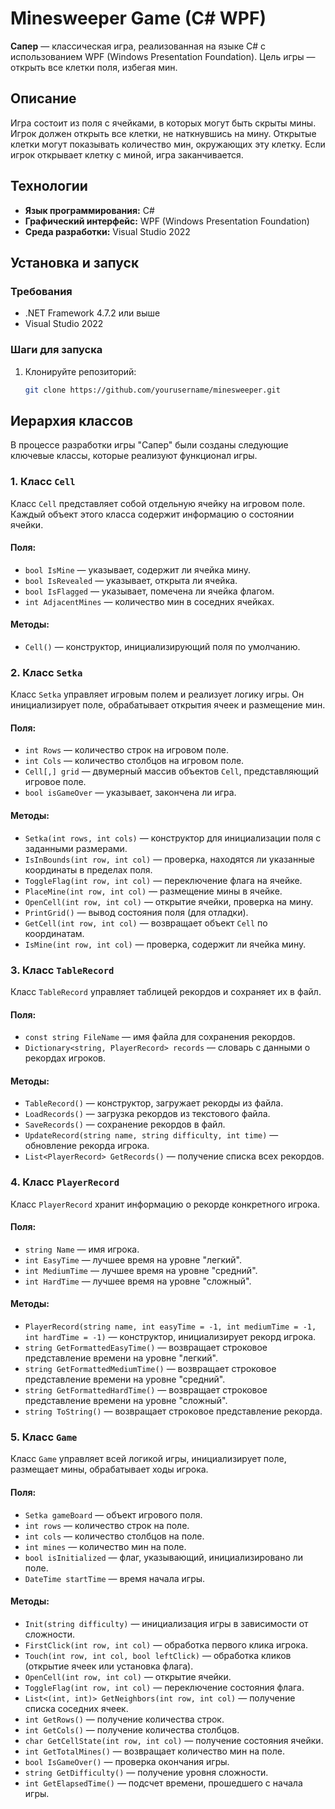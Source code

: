 # Minesweeper Game (C# WPF)

**Сапер** — классическая игра, реализованная на языке C# с использованием WPF (Windows Presentation Foundation). Цель игры — открыть все клетки поля, избегая мин.

## Описание

Игра состоит из поля с ячейками, в которых могут быть скрыты мины. Игрок должен открыть все клетки, не наткнувшись на мину. Открытые клетки могут показывать количество мин, окружающих эту клетку. Если игрок открывает клетку с миной, игра заканчивается.

## Технологии

- **Язык программирования:** C#
- **Графический интерфейс:** WPF (Windows Presentation Foundation)
- **Среда разработки:** Visual Studio 2022

## Установка и запуск

### Требования

- .NET Framework 4.7.2 или выше
- Visual Studio 2022 

### Шаги для запуска

1. Клонируйте репозиторий:
   ```bash
   git clone https://github.com/yourusername/minesweeper.git


## Иерархия классов

В процессе разработки игры "Сапер" были созданы следующие ключевые классы, которые реализуют функционал игры.

### 1. Класс `Cell`

Класс `Cell` представляет собой отдельную ячейку на игровом поле. Каждый объект этого класса содержит информацию о состоянии ячейки.

#### Поля:
- `bool IsMine` — указывает, содержит ли ячейка мину.
- `bool IsRevealed` — указывает, открыта ли ячейка.
- `bool IsFlagged` — указывает, помечена ли ячейка флагом.
- `int AdjacentMines` — количество мин в соседних ячейках.

#### Методы:
- `Cell()` — конструктор, инициализирующий поля по умолчанию.

### 2. Класс `Setka`

Класс `Setka` управляет игровым полем и реализует логику игры. Он инициализирует поле, обрабатывает открытия ячеек и размещение мин.

#### Поля:
- `int Rows` — количество строк на игровом поле.
- `int Cols` — количество столбцов на игровом поле.
- `Cell[,] grid` — двумерный массив объектов `Cell`, представляющий игровое поле.
- `bool isGameOver` — указывает, закончена ли игра.

#### Методы:
- `Setka(int rows, int cols)` — конструктор для инициализации поля с заданными размерами.
- `IsInBounds(int row, int col)` — проверка, находятся ли указанные координаты в пределах поля.
- `ToggleFlag(int row, int col)` — переключение флага на ячейке.
- `PlaceMine(int row, int col)` — размещение мины в ячейке.
- `OpenCell(int row, int col)` — открытие ячейки, проверка на мину.
- `PrintGrid()` — вывод состояния поля (для отладки).
- `GetCell(int row, int col)` — возвращает объект `Cell` по координатам.
- `IsMine(int row, int col)` — проверка, содержит ли ячейка мину.

### 3. Класс `TableRecord`

Класс `TableRecord` управляет таблицей рекордов и сохраняет их в файл.

#### Поля:
- `const string FileName` — имя файла для сохранения рекордов.
- `Dictionary<string, PlayerRecord> records` — словарь с данными о рекордах игроков.

#### Методы:
- `TableRecord()` — конструктор, загружает рекорды из файла.
- `LoadRecords()` — загрузка рекордов из текстового файла.
- `SaveRecords()` — сохранение рекордов в файл.
- `UpdateRecord(string name, string difficulty, int time)` — обновление рекорда игрока.
- `List<PlayerRecord> GetRecords()` — получение списка всех рекордов.

### 4. Класс `PlayerRecord`

Класс `PlayerRecord` хранит информацию о рекорде конкретного игрока.

#### Поля:
- `string Name` — имя игрока.
- `int EasyTime` — лучшее время на уровне "легкий".
- `int MediumTime` — лучшее время на уровне "средний".
- `int HardTime` — лучшее время на уровне "сложный".

#### Методы:
- `PlayerRecord(string name, int easyTime = -1, int mediumTime = -1, int hardTime = -1)` — конструктор, инициализирует рекорд игрока.
- `string GetFormattedEasyTime()` — возвращает строковое представление времени на уровне "легкий".
- `string GetFormattedMediumTime()` — возвращает строковое представление времени на уровне "средний".
- `string GetFormattedHardTime()` — возвращает строковое представление времени на уровне "сложный".
- `string ToString()` — возвращает строковое представление рекорда.

### 5. Класс `Game`

Класс `Game` управляет всей логикой игры, инициализирует поле, размещает мины, обрабатывает ходы игрока.

#### Поля:
- `Setka gameBoard` — объект игрового поля.
- `int rows` — количество строк на поле.
- `int cols` — количество столбцов на поле.
- `int mines` — количество мин на поле.
- `bool isInitialized` — флаг, указывающий, инициализировано ли поле.
- `DateTime startTime` — время начала игры.

#### Методы:
- `Init(string difficulty)` — инициализация игры в зависимости от сложности.
- `FirstClick(int row, int col)` — обработка первого клика игрока.
- `Touch(int row, int col, bool leftClick)` — обработка кликов (открытие ячеек или установка флага).
- `OpenCell(int row, int col)` — открытие ячейки.
- `ToggleFlag(int row, int col)` — переключение состояния флага.
- `List<(int, int)> GetNeighbors(int row, int col)` — получение списка соседних ячеек.
- `int GetRows()` — получение количества строк.
- `int GetCols()` — получение количества столбцов.
- `char GetCellState(int row, int col)` — получение состояния ячейки.
- `int GetTotalMines()` — возвращает количество мин на поле.
- `bool IsGameOver()` — проверка окончания игры.
- `string GetDifficulty()` — получение уровня сложности.
- `int GetElapsedTime()` — подсчет времени, прошедшего с начала игры.
